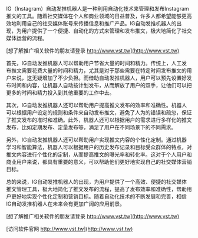 IG（Instagram）自动发推机器人是一种利用自动化技术来管理和发布Instagram推文的工具。随着社交媒体在个人和商业领域的日益普及，许多人都希望能够更高效地利用自己的社交媒体账号来传播信息和推广产品。IG自动发推机器人的出现，为用户提供了一个便捷、自动化的方式来管理和发布推文，极大地简化了社交媒体运营的流程。

[想了解推广相关软件的朋友请登录 http://www.vst.tw](http://www.vst.tw)

首先，IG自动发推机器人可以帮助用户节省大量的时间和精力。传统上，人工发布推文需要花费大量的时间和精力，尤其是对于那些需要在特定时间发布推文的用户来说，这无疑增加了不少负担。而借助自动发推机器人，用户可以预先设置好发布时间和内容，让机器人自动按计划发布，从而解放了用户的双手，让他们可以把更多的时间和精力投入到其他重要的工作中去。

其次，IG自动发推机器人还可以帮助用户提高推文发布的效率和准确性。机器人可以根据用户设定的规则和条件来自动发布推文，避免了人为的错误和疏忽，保证了推文发布的准时和准确。此外，机器人还可以根据用户的需求进行多样化的推文发布，比如定期发布、定量发布等，满足了用户在不同场景下的不同需求。

另外，IG自动发推机器人还可以帮助用户实现推文内容的个性化定制。通过机器学习和智能算法，机器人可以根据用户的历史发布记录和目标受众群体的特点，对推文内容进行个性化的定制，从而提高推文的曝光率和转化率。这对于个人用户和商业用户来说，都具有重要的意义，可以帮助他们更好地实现自己的社交媒体营销目标。

总的来说，IG自动发推机器人的出现，为用户提供了一个高效、便捷的社交媒体推文管理工具，极大地简化了推文发布的流程，提高了发布效率和准确性，帮助用户更好地实现个性化定制和营销目标。随着自动化技术的不断发展和完善，相信IG自动发推机器人在未来会有更加广阔的应用前景。

[想了解推广相关软件的朋友请登录 http://www.vst.tw](http://www.vst.tw)


[访问软件官网 http://www.vst.tw](http://www.vst.tw)
